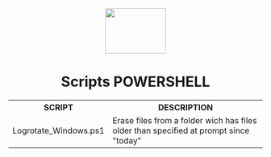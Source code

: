 <div align="center">

  <img align="center" height="90" width="120" src="https://docs.microsoft.com/es-es/powershell/media/index/ps_black_128.svg" /> 
  <h1> Scripts POWERSHELL </h1>

<table>
  <tr>
    <th> SCRIPT </th>
    <th> DESCRIPTION </th>
  </tr>
  <tr>
    <td> Logrotate_Windows.ps1 </td>
    <td> Erase files from a folder wich has files older than specified at prompt since "today" </td>
  </tr>
</table>

</div>
